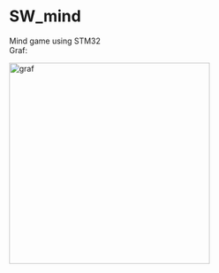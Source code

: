 # SW_mind
Mind game using STM32 </br>
Graf:

<img width="363" alt="graf" src="https://user-images.githubusercontent.com/33829671/218076315-5e5804ff-e4a3-4aa9-a6e4-a4e9db815c6b.png">
